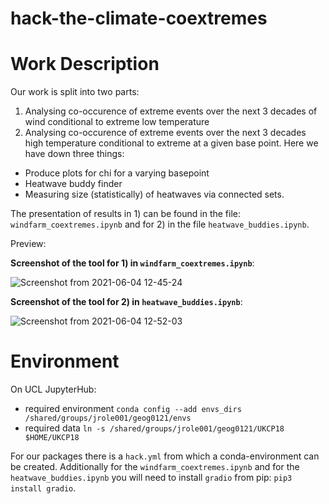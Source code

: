 # hack-the-climate-coextremes


# Work Description

Our work is split into two parts:
1) Analysing co-occurence of extreme events over the next 3 decades of wind conditional to extreme low temperature
2) Analysing co-occurence of extreme events over the next 3 decades high temperature conditional to extreme at a given base point. Here we have down three things:
  - Produce plots for chi for a varying basepoint
  - Heatwave buddy finder
  - Measuring size (statistically) of heatwaves via connected sets.

The presentation of results in 1) can be found in the file: ```windfarm_coextremes.ipynb``` and for 2) in the file ```heatwave_buddies.ipynb```.

Preview: 

**Screenshot of the tool for 1) in `windfarm_coextremes.ipynb`**:

![Screenshot from 2021-06-04 12-45-24](https://user-images.githubusercontent.com/13718882/120797082-790f9380-c533-11eb-8734-3b4109a3d09b.png)

**Screenshot of the tool for 2) in `heatwave_buddies.ipynb`**:

![Screenshot from 2021-06-04 12-52-03](https://user-images.githubusercontent.com/13718882/120797272-b5db8a80-c533-11eb-8a66-c3c69f5a441c.png)


# Environment

On UCL JupyterHub:

- required environment `conda config --add envs_dirs /shared/groups/jrole001/geog0121/envs`
- required data `ln -s /shared/groups/jrole001/geog0121/UKCP18 $HOME/UKCP18`

For our packages there is a `hack.yml` from which a conda-environment can be created. Additionally for the  `windfarm_coextremes.ipynb` and for the  `heatwave_buddies.ipynb` you will need to install `gradio` from pip: `pip3 install gradio`.
